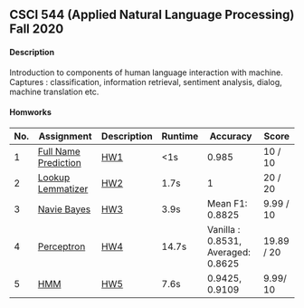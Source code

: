 ## CSCI 544 (Applied Natural Language Processing) Fall 2020

#### Description
Introduction to components of human language interaction with machine. Captures : classification, information retrieval, sentiment analysis, dialog, machine translation etc.

#### Homworks

|No.| Assignment |Description|Runtime|Accuracy|Score|
|---|------------------|---------|-------|-------|-------|
|1|[Full Name Prediction](https://github.com/jhadpk/CSCI544/blob/master/Assignment1/)|[HW1](https://github.com/jhadpk/CSCI544/blob/master/Assignment1/HW1.pdf) |<1s|0.985|10 / 10|
|2|[Lookup Lemmatizer](https://github.com/jhadpk/CSCI544/blob/master/Assignment2/)|[HW2](https://github.com/jhadpk/CSCI544/blob/master/Assignment2/HW2.pdf) |1.7s|1|20 / 20|
|3|[Navie Bayes](https://github.com/jhadpk/CSCI544/blob/master/Assignment3/)|[HW3](https://github.com/jhadpk/CSCI544/blob/master/Assignment3/HW3.pdf) |3.9s|Mean F1: 0.8825|9.99 / 10|
|4|[Perceptron](https://github.com/jhadpk/CSCI544/blob/master/Assignment4/)|[HW4](https://github.com/jhadpk/CSCI544/blob/master/Assignment4/HW4.pdf) |14.7s|Vanilla : 0.8531, Averaged: 0.8625|19.89 / 20|
|5|[HMM](https://github.com/jhadpk/CSCI544/blob/master/Assignment5/)|[HW5](https://github.com/jhadpk/CSCI544/blob/master/Assignment5/HW5.pdf) |7.6s|0.9425, 0.9109| 9.99/ 10|

